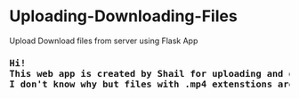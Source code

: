 # Uploading-Downloading-Files
Upload Download files from server using Flask App

<h3>
<pre>
Hi!
This web app is created by Shail for uploading and downloading files from server
I don't know why but files with .mp4 extenstions are deleteing automatically only in chrome
</pre>
</h3>
